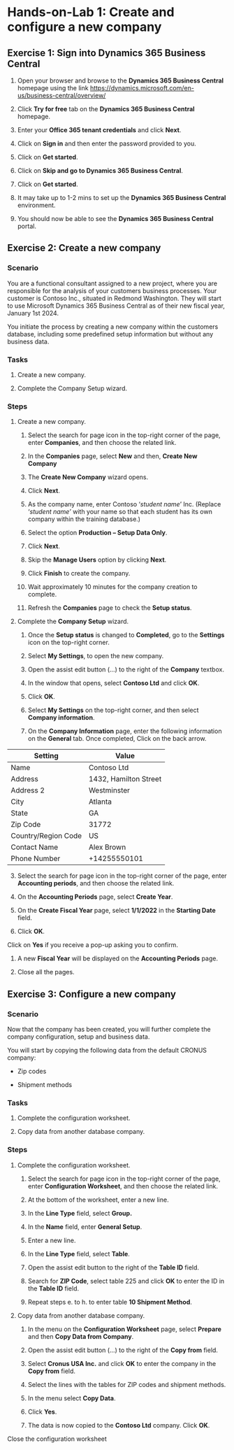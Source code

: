 Hands-on-Lab 1: Create and configure a new company
====================================================

Exercise 1: Sign into Dynamics 365 Business Central
---------------------------------------------------

1.  Open your browser and browse to the **Dynamics 365 Business Central**
    homepage using the link
    <https://dynamics.microsoft.com/en-us/business-central/overview/>

2.  Click **Try for free** tab on the **Dynamics 365 Business Central**
    homepage.

3.  Enter your **Office 365 tenant credentials** and click **Next**.

4.  Click on **Sign in** and then enter the password provided to you.

5.  Click on **Get started**.

6.  Click on **Skip and go to Dynamics 365 Business Central**.

7.  Click on **Get started**.

8.  It may take up to 1-2 mins to set up the **Dynamics 365 Business Central**
    environment.

9.  You should now be able to see the **Dynamics 365 Business Central** portal.

Exercise 2: Create a new company
--------------------------------

### Scenario

You are a functional consultant assigned to a new project, where you are
responsible for the analysis of your customers business processes. Your customer
is Contoso Inc., situated in Redmond Washington. They will start to use
Microsoft Dynamics 365 Business Central as of their new fiscal year, January 1st
2024.

You initiate the process by creating a new company within the customers
database, including some predefined setup information but without any business
data.

### Tasks

1.  Create a new company.

2.  Complete the Company Setup wizard.

### Steps

1.  Create a new company.

    1.  Select the search for page icon in the top-right corner of the page,
        enter **Companies**, and then choose the related link.

    2.  In the **Companies** page, select **New** and then, **Create New
        Company**

    3.  The **Create New Company** wizard opens.

    4.  Click **Next**.

    5.  As the company name, enter Contoso ‘*student name*’ Inc. (Replace
        ‘*student name’* with your name so that each student has its own company
        within the training database.)

    6.  Select the option **Production – Setup Data Only**.

    7.  Click **Next**.

    8.  Skip the **Manage Users** option by clicking **Next**.

    9.  Click **Finish** to create the company.

    10. Wait approximately 10 minutes for the company creation to complete.

    11. Refresh the **Companies** page to check the **Setup status**.

2.  Complete the **Company Setup** wizard.

    1.  Once the **Setup status** is changed to **Completed**, go to the
        **Settings** icon on the top-right corner.

    2.  Select **My Settings**, to open the new company.

    3.  Open the assist edit button (…) to the right of the **Company** textbox.

    4.  In the window that opens, select **Contoso Ltd** and click **OK**.

    5.  Click **OK**.

    6.  Select **My Settings** on the top-right corner, and then select
        **Company information**.

    7.  On the **Company Information** page, enter the following information on
        the **General** tab. Once completed, Click on the back arrow.

| Setting             | Value                 |
|---------------------|-----------------------|
| Name                | Contoso Ltd           |
| Address             | 1432, Hamilton Street |
| Address 2           | Westminster           |
| City                | Atlanta               |
| State               | GA                    |
| Zip Code            | 31772                 |
| Country/Region Code | US                    |
| Contact Name        | Alex Brown            |
| Phone Number        | \+14255550101         |

3.  Select the search for page icon in the top-right corner of the page, enter
    **Accounting periods**, and then choose the related link.

4.  On the **Accounting Periods** page, select **Create Year**.

5.  On the **Create Fiscal Year** page, select **1/1/2022** in the **Starting
    Date** field.

6.  Click **OK**.

Click on **Yes** if you receive a pop-up asking you to confirm.

1.  A new **Fiscal Year** will be displayed on the **Accounting Periods** page.

2.  Close all the pages.

Exercise 3: Configure a new company
-----------------------------------

### Scenario

Now that the company has been created, you will further complete the company
configuration, setup and business data.

You will start by copying the following data from the default CRONUS company:

-   Zip codes

-   Shipment methods

### Tasks

1.  Complete the configuration worksheet.

2.  Copy data from another database company.

### Steps

1.  Complete the configuration worksheet.

    1.  Select the search for page icon in the top-right corner of the page,
        enter **Configuration Worksheet**, and then choose the related link.

    2.  At the bottom of the worksheet, enter a new line.

    3.  In the **Line Type** field, select **Group.**

    4.  In the **Name** field, enter **General Setup**.

    5.  Enter a new line.

    6.  In the **Line Type** field, select **Table**.

    7.  Open the assist edit button to the right of the **Table ID** field.

    8.  Search for **ZIP Code**, select table 225 and click **OK** to enter the
        ID in the **Table ID** field.

    9.  Repeat steps e. to h. to enter table **10 Shipment Method**.

2.  Copy data from another database company.

    1.  In the menu on the **Configuration Worksheet** page, select **Prepare**
        and then **Copy Data from Company**.

    2.  Open the assist edit button (…) to the right of the **Copy from** field.

    3.  Select **Cronus USA Inc.** and click **OK** to enter the company in the
        **Copy from** field.

    4.  Select the lines with the tables for ZIP codes and shipment methods.

    5.  In the menu select **Copy Data**.

    6.  Click **Yes**.

    7.  The data is now copied to the **Contoso Ltd** company. Click **OK**.

Close the configuration worksheet
